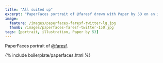 ```yaml
---
title: "All suited up"
excerpt: "PaperFaces portrait of @faresf drawn with Paper by 53 on an iPad."
image: 
  feature: /images/paperfaces-faresf-twitter-lg.jpg
  thumb: /images/paperfaces-faresf-twitter-150.jpg
tags: [portrait, illustration, Paper by 53]
---
```


PaperFaces portrait of [@faresf](http://twitter.com/faresf).

{% include boilerplate/paperfaces.html %}